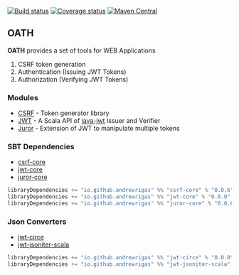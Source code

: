 [![Build status](https://img.shields.io/github/workflow/status/andrewrigas/oath/Continuous%20Integration.svg)](https://github.com/andrewrigas/oath/actions)
[![Coverage status](https://img.shields.io/codecov/c/github/andrewrigas/oath/master.svg)](https://codecov.io/github/andrewrigas/oath)
[![Maven Central](https://img.shields.io/maven-central/v/io.github.andrewrigas/jwt-core_2.13.svg)](https://central.sonatype.dev/artifact/io.github.andrewrigas/jwt-core_2.13/0.0.6)

## OATH

__OATH__ provides a set of tools for WEB Applications 
1. CSRF token generation 
2. Authentication (Issuing JWT Tokens) 
3. Authorization (Verifying JWT Tokens)

### Modules

* [CSRF](./jwt/README.md) - Token generator library
* [JWT](./jwt/README.md) - A Scala API of [java-jwt](https://github.com/auth0/java-jwt) Issuer and Verifier
* [Juror](./jwt/README.md) - Extension of JWT to manipulate multiple tokens

### SBT Dependencies

* [csrf-core](https://mvnrepository.com/artifact/io.github.andrewrigas/csrf-core)
* [jwt-core](https://mvnrepository.com/artifact/io.github.andrewrigas/jwt-core)
* [juror-core](https://mvnrepository.com/artifact/io.github.andrewrigas/juror-core)

```scala
libraryDependencies += "io.github.andrewrigas" %% "csrf-core" % "0.0.6"
libraryDependencies += "io.github.andrewrigas" %% "jwt-core" % "0.0.0"
libraryDependencies += "io.github.andrewrigas" %% "juror-core" % "0.0.6"
```

### Json Converters

* [jwt-circe](https://mvnrepository.com/artifact/io.github.andrewrigas/jwt-circe)
* [jwt-jsoniter-scala](https://mvnrepository.com/artifact/io.github.andrewrigas/jwt-jsoniter-scala)

```scala
libraryDependencies += "io.github.andrewrigas" %% "jwt-circe" % "0.0.0"
libraryDependencies += "io.github.andrewrigas" %% "jwt-jsoniter-scala" % "0.0.0"
```